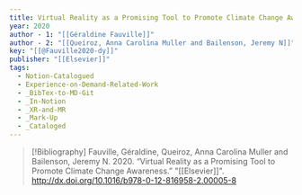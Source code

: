```yaml
---
title: Virtual Reality as a Promising Tool to Promote Climate Change Awareness
year: 2020
author - 1: "[[Géraldine Fauville]]"
author - 2: "[[Queiroz, Anna Carolina Muller and Bailenson, Jeremy N]]"
key: "[[@Fauville2020-dy]]"
publisher: "[[Elsevier]]"
tags:
  - Notion-Catalogued
  - Experience-on-Demand-Related-Work
  - _BibTex-to-MD-Git
  - _In-Notion
  - _XR-and-MR
  - _Mark-Up
  - _Cataloged
---
```


> [!Bibliography]
> Fauville, Géraldine, Queiroz, Anna Carolina Muller and Bailenson, Jeremy N. 2020. “Virtual Reality as a Promising Tool to Promote Climate Change Awareness.” "[[Elsevier]]". http://dx.doi.org/10.1016/b978-0-12-816958-2.00005-8